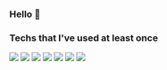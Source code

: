 ### Hello 👋
### Techs that I've used at least once

<img src="https://img.shields.io/badge/Python-3766AB?style=flat-square&logo=Python&logoColor=white"/></a>
<img src="https://img.shields.io/badge/C++-00599C?style=flat-square&logo=C%2B%2B&logoColor=white"/></a>
<img src="https://img.shields.io/badge/C-A8B9CC?style=flat-square&logo=C&logoColor=white"/></a>
<img src="https://img.shields.io/badge/Racket-9F1D20?style=flat-square&logo=Racket&logoColor=white"/></a>
<img src="https://img.shields.io/badge/R-276DC3?style=flat-square&logo=R&logoColor=white"/></a>
<img src="https://img.shields.io/badge/MySQL-fecc00?style=flat-square&logo=MySQL&logoColor=black"/></a>
<img src="https://img.shields.io/badge/AWS-232F3E?style=flat-square&logo=AmazonAWS&logoColor=white"/></a>


<!--

**yunashub/yunashub** is a ✨ _special_ ✨ repository because its `README.md` (this file) appears on your GitHub profile.
